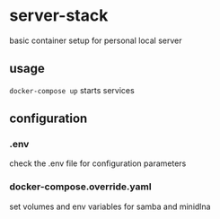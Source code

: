 # server-stack

basic container setup for personal local server

## usage

`docker-compose up` starts services

## configuration

### .env

check the .env file for configuration parameters

### docker-compose.override.yaml

set volumes and env variables for samba and minidlna

